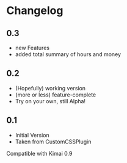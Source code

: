 # Changelog

## 0.3
- new Features
 - added total summary of hours and money

## 0.2
- (Hopefully) working version
 - (more or less) feature-complete
 - Try on your own, still Alpha! 

## 0.1 

- Initial Version
 - Taken from CustomCSSPlugin
  
Compatible with Kimai 0.9
